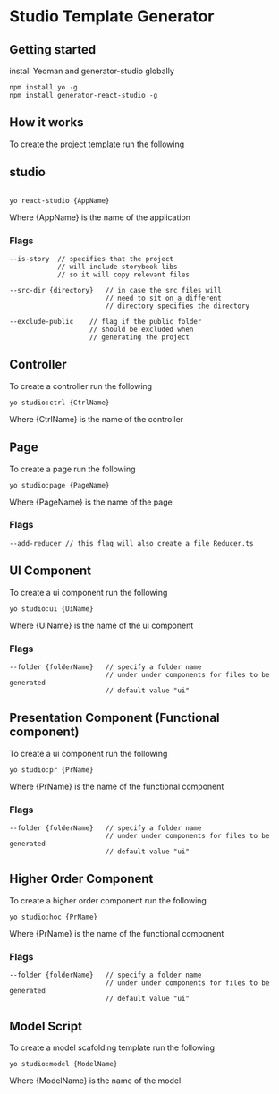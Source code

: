 # __Studio Template Generator__

## Getting started

install Yeoman and generator-studio globally

```
npm install yo -g
npm install generator-react-studio -g
```


## How it works

To create the project template run the following

## studio
```

yo react-studio {AppName}

```
Where {AppName} is the name of the application

### Flags
```
--is-story  // specifies that the project 
            // will include storybook libs 
            // so it will copy relevant files

--src-dir {directory}   // in case the src files will 
                        // need to sit on a different 
                        // directory specifies the directory

--exclude-public    // flag if the public folder 
                    // should be excluded when 
                    // generating the project
```

## Controller
To create a controller run the following 

```
yo studio:ctrl {CtrlName}
```
Where {CtrlName} is the name of the controller

## Page
To create a page run the following 

```
yo studio:page {PageName}
```
Where {PageName} is the name of the page

### Flags
```
--add-reducer // this flag will also create a file Reducer.ts
```

## UI Component
To create a ui component run the following 

```
yo studio:ui {UiName}
```
Where {UiName} is the name of the ui component

### Flags
```
--folder {folderName}   // specify a folder name 
                        // under under components for files to be generated
                        // default value "ui"
```

## Presentation Component (Functional component)
To create a ui component run the following 

```
yo studio:pr {PrName}
```
Where {PrName} is the name of the functional component

### Flags
```
--folder {folderName}   // specify a folder name 
                        // under under components for files to be generated
                        // default value "ui"
```

## Higher Order Component
To create a higher order component run the following 

```
yo studio:hoc {PrName}
```
Where {PrName} is the name of the functional component

### Flags
```
--folder {folderName}   // specify a folder name 
                        // under under components for files to be generated
                        // default value "ui"
```

## Model Script
To create a model scafolding template run the following 

```
yo studio:model {ModelName}
```
Where {ModelName} is the name of the model